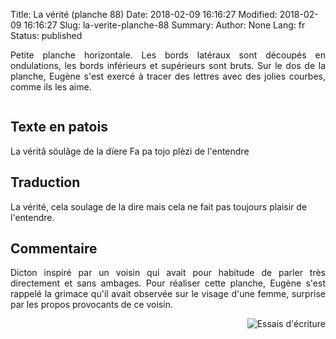 Title: La vérité (planche 88)
Date: 2018-02-09 16:16:27
Modified: 2018-02-09 16:16:27
Slug: la-verite-planche-88
Summary: 
Author: None
Lang: fr
Status: published

<p style="text-align:justify;">Petite planche horizontale. Les bords latéraux sont découpés en ondulations, les bords inférieurs et supérieurs sont bruts. Sur le dos de la planche, Eugène s'est exercé à tracer des lettres avec des jolies courbes, comme ils les aime. </p><img style="float: center;" alt="" src="{static}/images/planche_88.png">

## Texte en patois
La  véritâ  söulâge  de  la  dïere  Fa  pa  tojo  plèzi  de  l'entendre

## Traduction
La vérité, cela soulage de la dire mais cela ne fait pas toujours plaisir de l'entendre.

## Commentaire
<p style="text-align:justify;">Dicton inspiré par un voisin qui avait pour habitude de parler très directement et sans ambages. Pour réaliser cette planche, Eugène s'est rappelé la grimace qu'il avait observée sur le visage d'une femme, surprise par les propos provocants de ce voisin.</p><img style="float: right;" alt="Essais d&#x27;écriture" src="{static}/images/planche_88_verso2.png">

